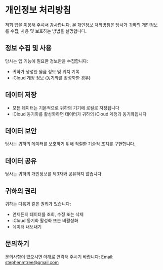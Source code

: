 # 개인정보 처리방침

저희 앱을 이용해 주셔서 감사합니다. 본 개인정보 처리방침은 당사가 귀하의 개인정보를 수집, 사용 및 보호하는 방법을 설명합니다.

## 정보 수집 및 사용

당사는 앱 기능에 필요한 정보만을 수집합니다:
- 귀하가 생성한 물품 정보 및 위치 기록
- iCloud 계정 정보 (동기화를 활성화한 경우)

## 데이터 저장

- 모든 데이터는 기본적으로 귀하의 기기에 로컬로 저장됩니다
- iCloud 동기화를 활성화하면 데이터가 귀하의 iCloud 계정과 동기화됩니다

## 데이터 보안

당사는 귀하의 데이터를 보호하기 위해 적절한 기술적 조치를 구현합니다.

## 데이터 공유

당사는 귀하의 개인정보를 제3자와 공유하지 않습니다.

## 귀하의 권리

귀하는 다음과 같은 권리가 있습니다:
- 언제든지 데이터를 조회, 수정 또는 삭제
- iCloud 동기화 활성화 또는 비활성화
- 데이터 내보내기

## 문의하기

문의사항이 있으시면 아래로 연락해 주시기 바랍니다:
Email: stephenmtree@gmail.com 
